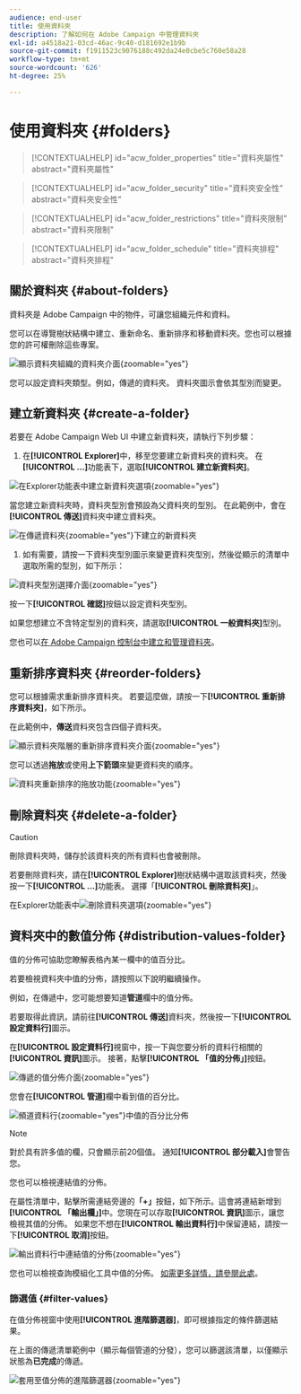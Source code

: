 ```yaml
---
audience: end-user
title: 使用資料夾
description: 了解如何在 Adobe Campaign 中管理資料夾
exl-id: a4518a21-03cd-46ac-9c40-d181692e1b9b
source-git-commit: f1911523c9076188c492da24e0cbe5c760e58a28
workflow-type: tm+mt
source-wordcount: '626'
ht-degree: 25%

---
```


# 使用資料夾 {#folders}

>[!CONTEXTUALHELP]
>id="acw_folder_properties"
>title="資料夾屬性"
>abstract="資料夾屬性"

>[!CONTEXTUALHELP]
>id="acw_folder_security"
>title="資料夾安全性"
>abstract="資料夾安全性"

>[!CONTEXTUALHELP]
>id="acw_folder_restrictions"
>title="資料夾限制"
>abstract="資料夾限制"

>[!CONTEXTUALHELP]
>id="acw_folder_schedule"
>title="資料夾排程"
>abstract="資料夾排程"

## 關於資料夾 {#about-folders}

資料夾是 Adobe Campaign 中的物件，可讓您組織元件和資料。

您可以在導覽樹狀結構中建立、重新命名、重新排序和移動資料夾。您也可以根據您的許可權刪除這些專案。

![顯示資料夾組織的資料夾介面](assets/folders.png){zoomable="yes"}

您可以設定資料夾類型。例如，傳遞的資料夾。 資料夾圖示會依其型別而變更。

## 建立新資料夾 {#create-a-folder}

若要在 Adobe Campaign Web UI 中建立新資料夾，請執行下列步驟：

1. 在&#x200B;**[!UICONTROL Explorer]**&#x200B;中，移至您要建立新資料夾的資料夾。 在&#x200B;**[!UICONTROL ...]**&#x200B;功能表下，選取&#x200B;**[!UICONTROL 建立新資料夾]**。

![在Explorer功能表中建立新資料夾選項](assets/folder_create.png){zoomable="yes"}

當您建立新資料夾時，資料夾型別會預設為父資料夾的型別。 在此範例中，會在&#x200B;**[!UICONTROL 傳送]**&#x200B;資料夾中建立資料夾。

![在傳遞資料夾](assets/folder_new.png){zoomable="yes"}下建立的新資料夾

1. 如有需要，請按一下資料夾型別圖示來變更資料夾型別，然後從顯示的清單中選取所需的型別，如下所示：

![資料夾型別選擇介面](assets/folder_type.png){zoomable="yes"}

按一下&#x200B;**[!UICONTROL 確認]**&#x200B;按鈕以設定資料夾型別。

如果您想建立不含特定型別的資料夾，請選取&#x200B;**[!UICONTROL 一般資料夾]**&#x200B;型別。

您也可以[在 Adobe Campaign 控制台中建立和管理資料夾](https://experienceleague.adobe.com/zh-hant/docs/campaign/campaign-v8/config/configuration/folders-and-views)。

## 重新排序資料夾 {#reorder-folders}

您可以根據需求重新排序資料夾。 若要這麼做，請按一下&#x200B;**[!UICONTROL 重新排序資料夾]**，如下所示。

在此範例中，**傳送**&#x200B;資料夾包含四個子資料夾。

![顯示資料夾階層的重新排序資料夾介面](assets/folder-reorder.png){zoomable="yes"}

您可以透過&#x200B;**拖放**&#x200B;或使用&#x200B;**上下箭頭**&#x200B;來變更資料夾的順序。

![資料夾重新排序的拖放功能](assets/folder-draganddrop.png){zoomable="yes"}

## 刪除資料夾 {#delete-a-folder}

>[!CAUTION]
>
>刪除資料夾時，儲存於該資料夾的所有資料也會被刪除。

若要刪除資料夾，請在&#x200B;**[!UICONTROL Explorer]**&#x200B;樹狀結構中選取該資料夾，然後按一下&#x200B;**[!UICONTROL ...]**&#x200B;功能表。 選擇「**[!UICONTROL 刪除資料夾]**」。

在Explorer功能表中![刪除資料夾選項](assets/folder_delete.png){zoomable="yes"}

## 資料夾中的數值分佈 {#distribution-values-folder}

值的分佈可協助您瞭解表格內某一欄中的值百分比。

若要檢視資料夾中值的分佈，請按照以下說明繼續操作。

例如，在傳遞中，您可能想要知道&#x200B;**管道**&#x200B;欄中的值分佈。

若要取得此資訊，請前往&#x200B;**[!UICONTROL 傳送]**&#x200B;資料夾，然後按一下&#x200B;**[!UICONTROL 設定資料行]**&#x200B;圖示。

在&#x200B;**[!UICONTROL 設定資料行]**&#x200B;視窗中，按一下與您要分析的資料行相關的&#x200B;**[!UICONTROL 資訊]**&#x200B;圖示。 接著，點擊&#x200B;**[!UICONTROL 「值的分佈」]**&#x200B;按鈕。

![傳遞的值分佈介面](assets/values_deliveries.png){zoomable="yes"}

您會在&#x200B;**[!UICONTROL 管道]**&#x200B;欄中看到值的百分比。

![頻道資料行](assets/values_percentage.png){zoomable="yes"}中值的百分比分佈

>[!NOTE]
>
>對於具有許多值的欄，只會顯示前20個值。 通知&#x200B;**[!UICONTROL 部分載入]**&#x200B;會警告您。

您也可以檢視連結值的分佈。

在屬性清單中，點擊所需連結旁邊的&#x200B;**「+」**&#x200B;按鈕，如下所示。這會將連結新增到&#x200B;**[!UICONTROL 「輸出欄」]**&#x200B;中。您現在可以存取&#x200B;**[!UICONTROL 資訊]**&#x200B;圖示，讓您檢視其值的分佈。 如果您不想在&#x200B;**[!UICONTROL 輸出資料行]**&#x200B;中保留連結，請按一下&#x200B;**[!UICONTROL 取消]**&#x200B;按鈕。

![輸出資料行中連結值的分佈](assets/values_link.png){zoomable="yes"}

您也可以檢視查詢模組化工具中值的分佈。 [如需更多詳情，請參閱此處](../query/build-query.md#distribution-of-values-in-a-query)。

### 篩選值 {#filter-values}

在值分佈視窗中使用&#x200B;**[!UICONTROL 進階篩選器]**，即可根據指定的條件篩選結果。

在上面的傳遞清單範例中（顯示每個管道的分發），您可以篩選該清單，以僅顯示狀態為&#x200B;**已完成**&#x200B;的傳遞。

![套用至值分佈的進階篩選器](assets/values_filter.png){zoomable="yes"}